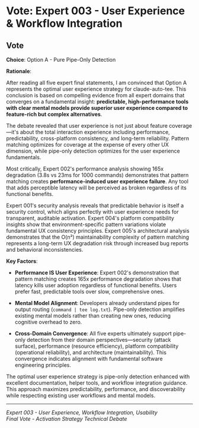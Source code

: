 # Vote: Expert 003 - User Experience & Workflow Integration

## Vote

**Choice**: Option A - Pure Pipe-Only Detection

**Rationale**: 

After reading all five expert final statements, I am convinced that Option A represents the optimal user experience strategy for claude-auto-tee. This conclusion is based on compelling evidence from all expert domains that converges on a fundamental insight: **predictable, high-performance tools with clear mental models provide superior user experience compared to feature-rich but complex alternatives**.

The debate revealed that user experience is not just about feature coverage—it's about the total interaction experience including performance, predictability, cross-platform consistency, and long-term reliability. Pattern matching optimizes for coverage at the expense of every other UX dimension, while pipe-only detection optimizes for the user experience fundamentals.

Most critically, Expert 002's performance analysis showing 165x degradation (3.8s vs 23ms for 1000 commands) demonstrates that pattern matching creates **performance-induced user experience failure**. Any tool that adds perceptible latency will be perceived as broken regardless of its functional benefits.

Expert 001's security analysis reveals that predictable behavior is itself a security control, which aligns perfectly with user experience needs for transparent, auditable activation. Expert 004's platform compatibility insights show that environment-specific pattern variations violate fundamental UX consistency principles. Expert 005's architectural analysis demonstrates that the O(n²) maintainability complexity of pattern matching represents a long-term UX degradation risk through increased bug reports and behavioral inconsistencies.

**Key Factors**:

- **Performance IS User Experience**: Expert 002's demonstration that pattern matching creates 165x performance degradation shows that latency kills user adoption regardless of functional benefits. Users prefer fast, predictable tools over slow, comprehensive ones.

- **Mental Model Alignment**: Developers already understand pipes for output routing (`command | tee log.txt`). Pipe-only detection amplifies existing mental models rather than creating new ones, reducing cognitive overhead to zero.

- **Cross-Domain Convergence**: All five experts ultimately support pipe-only detection from their domain perspectives—security (attack surface), performance (resource efficiency), platform compatibility (operational reliability), and architecture (maintainability). This convergence indicates alignment with fundamental software engineering principles.

The optimal user experience strategy is pipe-only detection enhanced with excellent documentation, helper tools, and workflow integration guidance. This approach maximizes predictability, performance, and discoverability while respecting existing user workflows and mental models.

---

*Expert 003 - User Experience, Workflow Integration, Usability*  
*Final Vote - Activation Strategy Technical Debate*